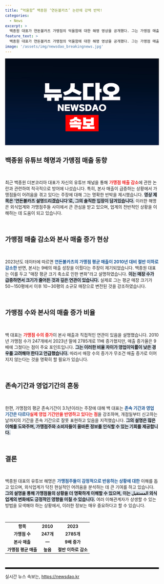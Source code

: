```yaml
---
title: “억울함” 백종원 ‘연돈볼카츠’ 논란에 강력 반박!
categories:
  - News
excerpt: >
  백종원 대표가 연돈볼카츠 가맹점의 억울함에 대한 해명 영상을 공개했다. 그는 가맹점 매출 감소와 본사 성장 논란을 사실과 다르다고 주장하며, 평균 매장 크기 변화와 가맹점 수 증가를 강조했다. 진실은 과연 무엇일까?
feature_text: >
  백종원 대표가 연돈볼카츠 가맹점의 억울함에 대한 해명 영상을 공개했다. 그는 가맹점 매출 감소와 본사 성장 논란을 사실과 다르다고 주장하며, 평균 매장 크기 변화와 가맹점 수 증가를 강조했다. 진실은 과연 무엇일까?
image: '/assets/img/newsdao_breakingnews.jpg'
---
```


<p><img src="/assets/img/newsdao_breakingnews.jpg" alt="pcversion 속보" /></p>

<h2 data-ke-size="size26">백종원 유튜브 해명과 가맹점 매출 동향</h2>

<p data-ke-size="size16">&nbsp;</p>

<p data-ke-size="size16">최근 백종원 더본코리아 대표가 자신의 유튜브 채널을 통해 <b><span style="color: #ee2323;">가맹점 매출 감소</span></b>에 관한 논란과 관련하여 적극적으로 방어에 나섰습니다. 특히, 본사 매출이 급증하는 상황에서 가맹점들이 어려움을 겪고 있다는 주장에 대해 그는 명확한 반박을 제시했습니다. <b><span style="background-color: #21538527;">영상 제목은 ‘연돈볼카츠 설명드리겠습니다’로, 그의 솔직한 입장이 담겨있습니다.</span></b> 이러한 해명은 외식업계와 가맹점주들 사이에서 큰 관심을 받고 있으며, 업계의 전반적인 상황을 이해하는 데 도움이 되고 있습니다.</p>

<p data-ke-size="size16">&nbsp;</p>

<h2 data-ke-size="size26">가맹점 매출 감소와 본사 매출 증가 현상</h2>

<p data-ke-size="size16">&nbsp;</p>

<p data-ke-size="size16">2023년도 데이터에 따르면 <b><span style="color: #1a5490;">연돈볼카츠의 가맹점 평균 매출이 2010년 대비 절반 이하로 감소한</span></b> 반면, 본사는 9배의 매출 성장을 이뤘다는 주장이 제기되었습니다. 백종원 대표는 이를 두고 "매장 평균 크기 축소로 인한 변화"라고 설명하였습니다. <b><span style="background-color: #21538527;">이는 매장 수가 급증하면서 크기가 줄어든 것과 깊은 연관이 있습니다.</span></b> 실제로 그는 평균 매장 크기가 50∼150평에서 이후 10∼30평의 소규모 매장으로 변전된 것을 강조하였습니다.</p>

<p data-ke-size="size16">&nbsp;</p>

<h2 data-ke-size="size26">가맹점 수와 본사의 매출 증가 비율</h2>

<p data-ke-size="size16">&nbsp;</p>

<p data-ke-size="size16">백 대표는 <b><span style="color: #ee2323;">가맹점 수의 증가</span></b>이 본사 매출과 직접적인 연관이 있음을 설명했습니다. 2010년 가맹점 수가 247개에서 2023년 말에 2785개로 11배 증가했지만, 매출 증가율은 9배에 그쳤다는 점이 주요 포인트입니다. <b><span style="background-color: #21538527;">그는 이러한 비율 차이가 영업이익률이 낮은 경우를 고려해야 한다고 언급했습니다.</span></b> 따라서 매장 수의 증가가 무조건 매출 증가로 이어지지 않는다는 것을 명확히 할 필요가 있습니다.</p>

<p data-ke-size="size16">&nbsp;</p>

<h2 data-ke-size="size26">존속기간과 영업기간의 혼동</h2>

<p data-ke-size="size16">&nbsp;</p>

<p data-ke-size="size16">한편, 가맹점의 평균 존속기간이 3.1년이라는 주장에 대해 백 대표는 <b><span style="color: #1a5490;">존속 기간과 영업 기간은 다르다</span></b는 점을 분명히 하였습니다. 그는 공정거래위원회에서 제공되는 자료가 <b><span style="color: #ee2323;">실제 영업 기간만을 반영하고 있다는 점</span></b>을 강조하며, 개점일부터 신고하는 날까지의 기간을 존속 기간으로 잘못 표현하고 있음을 지적했습니다. <b><span style="background-color: #21538527;">그의 설명은 많은 이해를 도와주며, 가맹점주와 소비자들이 올바른 정보를 인식할 수 있는 기회를 제공합니다.</span></b></p>

<p data-ke-size="size16">&nbsp;</p>

<h2 data-ke-size="size26">결론</h2>

<p data-ke-size="size16">&nbsp;</p>

<p data-ke-size="size16">백종원 대표의 유튜브 해명은 <b><span style="color: #1a5490;">가맹점주들이 감정적으로 반응하는 상황에 대한</span></b> 이해를 돕고 있으며, 외식업계가 닥친 현실적인 어려움을 분석하는 데 큰 기여를 하고 있습니다. <b><span style="background-color: #21538527;">그의 설명을 통해 가맹점들의 상황을 더 명확하게 이해할 수 있으며, 이는 المستقبل 외식업계의 변화에도 긍정적인 영향을 미칠 수 있습니다.</span></b> 여러 이해관계자가 상생할 수 있는 방법을 모색해야 하는 상황에서, 이러한 정보는 매우 중요하다고 할 수 있습니다.</p> 

<p data-ke-size="size16">&nbsp;</p> 

<table style="width: 100%; border-collapse: collapse;"> 
    <tr>
        <td style="text-align: center; height: 17px;"><b>항목</b></td>
        <td style="text-align: center; height: 17px;"><b>2010</b></td>
        <td style="text-align: center; height: 17px;"><b>2023</b></td> 
    </tr>
    <tr>
        <td style="text-align: center; height: 17px;"><b>가맹점 수</b></td>
        <td style="text-align: center; height: 17px;"><b>247개</b></td>
        <td style="text-align: center; height: 17px;"><b>2785개</b></td>
    </tr>
    <tr>
        <td style="text-align: center; height: 17px;"><b>본사 매출</b></td>
        <td style="text-align: center; height: 17px;"><b>—</b></td>
        <td style="text-align: center; height: 17px;"><b>9배 증가</b></td>
    </tr>
    <tr>
        <td style="text-align: center; height: 17px;"><b>가맹점 평균 매출</b></td>
        <td style="text-align: center; height: 17px;"><b>높음</b></td>
        <td style="text-align: center; height: 17px;"><b>절반 이하로 감소</b></td>
    </tr>
</table>

<p data-ke-size="size16">&nbsp;</p> 

<hr style="border: 2px solid #000000;">
실시간 뉴스 속보는, <a href="https://newsdao.kr" rel="dofollow">https://newsdao.kr</a>



